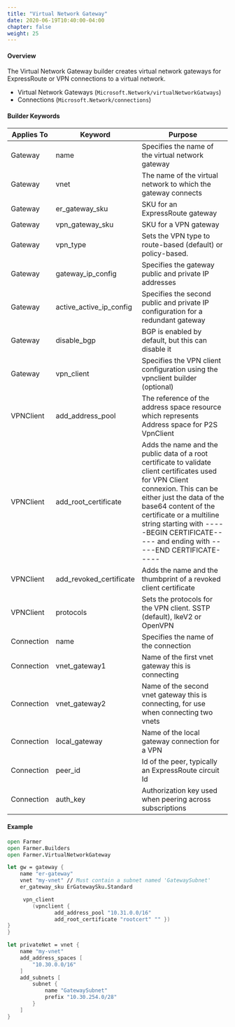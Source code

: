 ```yaml
---
title: "Virtual Network Gateway"
date: 2020-06-19T10:40:00-04:00
chapter: false
weight: 25
---
```


#### Overview
The Virtual Network Gateway builder creates virtual network gateways for ExpressRoute or VPN connections to a virtual network.

* Virtual Network Gateways (`Microsoft.Network/virtualNetworkGatways`)
* Connections (`Microsoft.Network/connections`)

#### Builder Keywords

| Applies To | Keyword | Purpose |
|-|-|-|
| Gateway | name | Specifies the name of the virtual network gateway |
| Gateway | vnet | The name of the virtual network to which the gateway connects |
| Gateway | er_gateway_sku | SKU for an ExpressRoute gateway |
| Gateway | vpn_gateway_sku | SKU for a VPN gateway |
| Gateway | vpn_type | Sets the VPN type to route-based (default) or policy-based. |
| Gateway | gateway_ip_config | Specifies the gateway public and private IP addresses |
| Gateway | active_active_ip_config | Specifies the second public and private IP configuration for a redundant gateway |
| Gateway | disable_bgp | BGP is enabled by default, but this can disable it |
| Gateway | vpn_client | Specifies the VPN client configuration using the vpnclient builder (optional) |
| VPNClient | add_address_pool | The reference of the address space resource which represents Address space for P2S VpnClient |
| VPNClient | add_root_certificate | Adds the name and the public data of a root certificate to validate client certificates used for VPN Client connexion. This can be either just the data of the base64 content of the certificate or a multiline string starting with -----BEGIN CERTIFICATE----- and ending with -----END CERTIFICATE----- |
| VPNClient | add_revoked_certificate | Adds the name and the thumbprint of a revoked client certificate |
| VPNClient | protocols | Sets the protocols for the VPN client. SSTP (default), IkeV2 or OpenVPN |
| Connection | name | Specifies the name of the connection |
| Connection | vnet_gateway1 | Name of the first vnet gateway this is connecting |
| Connection | vnet_gateway2 | Name of the second vnet gateway this is connecting, for use when connecting two vnets |
| Connection | local_gateway | Name of the local gateway connection for a VPN |
| Connection | peer_id | Id of the peer, typically an ExpressRoute circuit Id |
| Connection | auth_key | Authorization key used when peering across subscriptions |

#### Example

```fsharp
open Farmer
open Farmer.Builders
open Farmer.VirtualNetworkGateway

let gw = gateway {
    name "er-gateway"
    vnet "my-vnet" // Must contain a subnet named 'GatewaySubnet'
    er_gateway_sku ErGatewaySku.Standard

     vpn_client 
        (vpnclient {
               add_address_pool "10.31.0.0/16"
               add_root_certificate "rootcert" "" })
}
}

let privateNet = vnet {
    name "my-vnet"
    add_address_spaces [
        "10.30.0.0/16"
    ]
    add_subnets [
        subnet {
            name "GatewaySubnet"
            prefix "10.30.254.0/28"
        }
    ]
}
```

